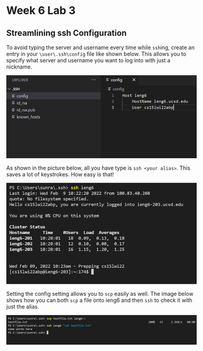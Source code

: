 # Week 6 Lab 3

## Streamlining ssh Configuration

To avoid typing the server and username every time while `ssh`ing, create an entry in your `\user\.ssh\config` file like shown below. This allows you to specify what server and username you want to log into with just a nickname.

![Image](img/w6l3/config.png)

As shown in the picture below, all you have type is `ssh <your alias>`. This saves a lot of keystrokes. How easy is that!

![Image](img/w6l3/ssh.png)

Setting the config setting allows you to `scp` easily as well. The image below shows how you can both `scp` a file onto ieng6 and then `ssh` to check it with just the alias.

![Image](img/w6l3/scp.png)